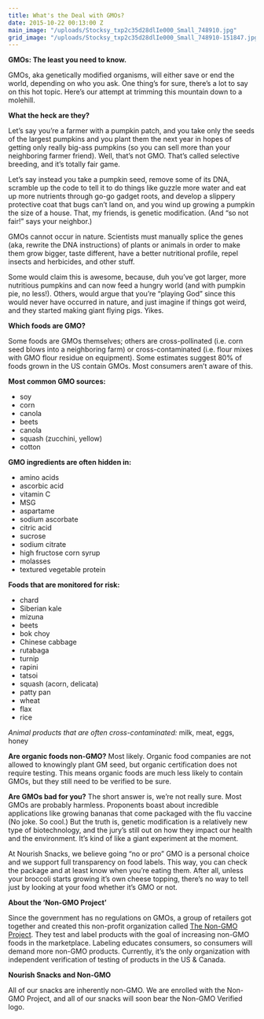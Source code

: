 ```yaml
---
title: What's the Deal with GMOs?
date: 2015-10-22 00:13:00 Z
main_image: "/uploads/Stocksy_txp2c35d28dlIe000_Small_748910.jpg"
grid_image: "/uploads/Stocksy_txp2c35d28dlIe000_Small_748910-151847.jpg"
---
```


**GMOs: The least you need to know.**

GMOs, aka genetically modified organisms, will either save or end the world, depending on who you ask. One thing’s for sure, there’s a lot to say on this hot topic. Here’s our attempt at trimming this mountain down to a molehill.

**What the heck are they?**

Let’s say you’re a farmer with a pumpkin patch, and you take only the seeds of the largest pumpkins and you plant them the next year in hopes of getting only really big-ass pumpkins (so you can sell more than your neighboring farmer friend). Well, that’s not GMO. That’s called selective breeding, and it’s totally fair game.

Let’s say instead you take a pumpkin seed, remove some of its DNA, scramble up the code to tell it to do things like guzzle more water and eat up more nutrients through go-go gadget roots, and develop a slippery protective coat that bugs can’t land on, and you wind up growing a pumpkin the size of a house. That, my friends, is genetic modification. (And “so not fair!” says your neighbor.)

GMOs cannot occur in nature. Scientists must manually splice the genes (aka, rewrite the DNA instructions) of plants or animals in order to make them grow bigger, taste different, have a better nutritional profile, repel insects and herbicides, and other stuff.

Some would claim this is awesome, because, duh you’ve got larger, more nutritious pumpkins and can now feed a hungry world (and with pumpkin pie, no less!). Others, would argue that you’re “playing God” since this would never have occurred in nature, and just imagine if things got weird, and they started making giant flying pigs. Yikes.

**Which foods are GMO?**

Some foods are GMOs themselves; others are cross-pollinated (i.e. corn seed blows into a neighboring farm) or cross-contaminated (i.e. flour mixes with GMO flour residue on equipment). Some estimates suggest 80% of foods grown in the US contain GMOs. Most consumers aren’t aware of this.

**Most common GMO sources:**
* soy
* corn
* canola
* beets
* canola
* squash (zucchini, yellow)
* cotton		
 

**GMO ingredients are often hidden in:**
* amino acids
* ascorbic acid
* vitamin C
* MSG
* aspartame
* sodium ascorbate
* citric acid
* sucrose
* sodium citrate
* high fructose corn syrup
* molasses
* textured vegetable protein
 
**Foods that are monitored for risk:**
* chard
* Siberian kale
* mizuna
* beets
* bok choy
* Chinese cabbage
* rutabaga
* turnip
* rapini
* tatsoi
* squash (acorn, delicata)
* patty pan
* wheat
* flax
* rice
 
*Animal products that are often cross-contaminated:* milk, meat, eggs, honey

**Are organic foods non-GMO?**
Most likely. Organic food companies are not allowed to knowingly plant GM seed, but organic certification does not require testing. This means organic foods are much less likely to contain GMOs, but they still need to be verified to be sure.

**Are GMOs bad for you?**
The short answer is, we’re not really sure. Most GMOs are probably harmless. Proponents boast about incredible applications like growing bananas that come packaged with the flu vaccine (No joke. So cool.) But the truth is, genetic modification is a relatively new type of biotechnology, and the jury’s still out on how they impact our health and the environment. It’s kind of like a giant experiment at the moment.

At Nourish Snacks, we believe going “no or pro” GMO is a personal choice and we support full transparency on food labels. This way, you can check the package and at least know when you’re eating them. After all, unless your broccoli starts growing it’s own cheese topping, there’s no way to tell just by looking at your food whether it’s GMO or not.

**About the ‘Non-GMO Project’**

Since the government has no regulations on GMOs, a group of retailers got together and created this non-profit organization called <a href="https://www.nongmoproject.org/" target="_blank">The Non-GMO Project</a>. They test and label products with the goal of increasing non-GMO foods in the marketplace. Labeling educates consumers, so consumers will demand more non-GMO products. Currently, it’s the only organization with independent verification of testing of products in the US & Canada.

**Nourish Snacks and Non-GMO**

All of our snacks are inherently non-GMO. We are enrolled with the Non-GMO Project, and all of our snacks will soon bear the Non-GMO Verified logo.
